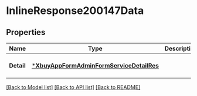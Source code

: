 # InlineResponse200147Data

## Properties
Name | Type | Description | Notes
------------ | ------------- | ------------- | -------------
**Detail** | [***XbuyAppFormAdminFormServiceDetailRes**](xbuy.app.form.adminForm.ServiceDetailRes.md) |  | [optional] [default to null]

[[Back to Model list]](../README.md#documentation-for-models) [[Back to API list]](../README.md#documentation-for-api-endpoints) [[Back to README]](../README.md)

